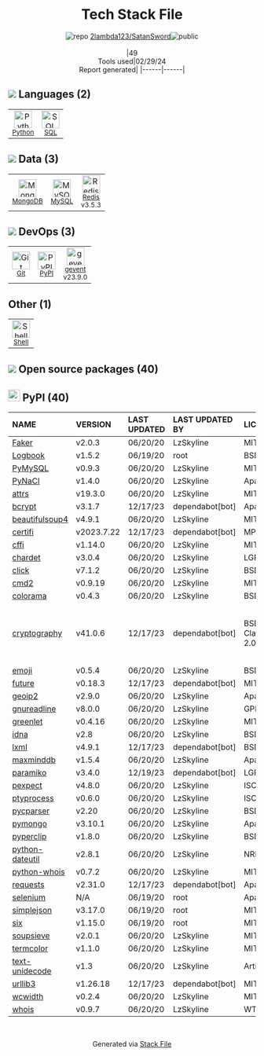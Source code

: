 <!--
&lt;--- Readme.md Snippet without images Start ---&gt;
## Tech Stack
2lambda123/SatanSword is built on the following main stack:

- [Python](https://www.python.org) – Languages
- [SQL](https://en.wikipedia.org/wiki/SQL) – Languages
- [MongoDB](http://www.mongodb.com/) – Databases
- [MySQL](http://www.mysql.com) – Databases
- [Redis](http://redis.io/) – In-Memory Databases
- [gevent](http://gevent.org) – Web Servers
- [Shell](https://en.wikipedia.org/wiki/Shell_script) – Shells

Full tech stack [here](/techstack.md)

&lt;--- Readme.md Snippet without images End ---&gt;

&lt;--- Readme.md Snippet with images Start ---&gt;
## Tech Stack
2lambda123/SatanSword is built on the following main stack:

- <img width='25' height='25' src='https://img.stackshare.io/service/993/pUBY5pVj.png' alt='Python'/> [Python](https://www.python.org) – Languages
- <img width='25' height='25' src='https://img.stackshare.io/service/2271/default_068d33483bba6b81ee13fbd4dc7aab9780896a54.png' alt='SQL'/> [SQL](https://en.wikipedia.org/wiki/SQL) – Languages
- <img width='25' height='25' src='https://img.stackshare.io/service/1030/leaf-360x360.png' alt='MongoDB'/> [MongoDB](http://www.mongodb.com/) – Databases
- <img width='25' height='25' src='https://img.stackshare.io/service/1025/logo-mysql-170x170.png' alt='MySQL'/> [MySQL](http://www.mysql.com) – Databases
- <img width='25' height='25' src='https://img.stackshare.io/service/1031/default_cbce472cd134adc6688572f999e9122b9657d4ba.png' alt='Redis'/> [Redis](http://redis.io/) – In-Memory Databases
- <img width='25' height='25' src='https://img.stackshare.io/service/1772/s9Bm2Iyx_400x400.jpg' alt='gevent'/> [gevent](http://gevent.org) – Web Servers
- <img width='25' height='25' src='https://img.stackshare.io/service/4631/default_c2062d40130562bdc836c13dbca02d318205a962.png' alt='Shell'/> [Shell](https://en.wikipedia.org/wiki/Shell_script) – Shells

Full tech stack [here](/techstack.md)

&lt;--- Readme.md Snippet with images End ---&gt;
-->
<div align="center">

# Tech Stack File
![](https://img.stackshare.io/repo.svg "repo") [2lambda123/SatanSword](https://github.com/2lambda123/SatanSword)![](https://img.stackshare.io/public_badge.svg "public")
<br/><br/>
|49<br/>Tools used|02/29/24 <br/>Report generated|
|------|------|
</div>

## <img src='https://img.stackshare.io/languages.svg'/> Languages (2)
<table><tr>
  <td align='center'>
  <img width='36' height='36' src='https://img.stackshare.io/service/993/pUBY5pVj.png' alt='Python'>
  <br>
  <sub><a href="https://www.python.org">Python</a></sub>
  <br>
  <sub></sub>
</td>

<td align='center'>
  <img width='36' height='36' src='https://img.stackshare.io/service/2271/default_068d33483bba6b81ee13fbd4dc7aab9780896a54.png' alt='SQL'>
  <br>
  <sub><a href="https://en.wikipedia.org/wiki/SQL">SQL</a></sub>
  <br>
  <sub></sub>
</td>

</tr>
</table>

## <img src='https://img.stackshare.io/databases.svg'/> Data (3)
<table><tr>
  <td align='center'>
  <img width='36' height='36' src='https://img.stackshare.io/service/1030/leaf-360x360.png' alt='MongoDB'>
  <br>
  <sub><a href="http://www.mongodb.com/">MongoDB</a></sub>
  <br>
  <sub></sub>
</td>

<td align='center'>
  <img width='36' height='36' src='https://img.stackshare.io/service/1025/logo-mysql-170x170.png' alt='MySQL'>
  <br>
  <sub><a href="http://www.mysql.com">MySQL</a></sub>
  <br>
  <sub></sub>
</td>

<td align='center'>
  <img width='36' height='36' src='https://img.stackshare.io/service/1031/default_cbce472cd134adc6688572f999e9122b9657d4ba.png' alt='Redis'>
  <br>
  <sub><a href="http://redis.io/">Redis</a></sub>
  <br>
  <sub>v3.5.3</sub>
</td>

</tr>
</table>

## <img src='https://img.stackshare.io/devops.svg'/> DevOps (3)
<table><tr>
  <td align='center'>
  <img width='36' height='36' src='https://img.stackshare.io/service/1046/git.png' alt='Git'>
  <br>
  <sub><a href="http://git-scm.com/">Git</a></sub>
  <br>
  <sub></sub>
</td>

<td align='center'>
  <img width='36' height='36' src='https://img.stackshare.io/service/12572/-RIWgodF_400x400.jpg' alt='PyPI'>
  <br>
  <sub><a href="https://pypi.org/">PyPI</a></sub>
  <br>
  <sub></sub>
</td>

<td align='center'>
  <img width='36' height='36' src='https://img.stackshare.io/service/1772/s9Bm2Iyx_400x400.jpg' alt='gevent'>
  <br>
  <sub><a href="http://gevent.org">gevent</a></sub>
  <br>
  <sub>v23.9.0</sub>
</td>

</tr>
</table>

## Other (1)
<table><tr>
  <td align='center'>
  <img width='36' height='36' src='https://img.stackshare.io/service/4631/default_c2062d40130562bdc836c13dbca02d318205a962.png' alt='Shell'>
  <br>
  <sub><a href="https://en.wikipedia.org/wiki/Shell_script">Shell</a></sub>
  <br>
  <sub></sub>
</td>

</tr>
</table>


## <img src='https://img.stackshare.io/group.svg' /> Open source packages (40)</h2>

## <img width='24' height='24' src='https://img.stackshare.io/service/12572/-RIWgodF_400x400.jpg'/> PyPI (40)

|NAME|VERSION|LAST UPDATED|LAST UPDATED BY|LICENSE|VULNERABILITIES|
|:------|:------|:------|:------|:------|:------|
|[Faker](https://pypi.org/project/Faker)|v2.0.3|06/20/20|LzSkyline |MIT|N/A|
|[Logbook](https://pypi.org/project/Logbook)|v1.5.2|06/19/20|root |BSD-3-Clause|N/A|
|[PyMySQL](https://pypi.org/project/PyMySQL)|v0.9.3|06/20/20|LzSkyline |MIT|N/A|
|[PyNaCl](https://pypi.org/project/PyNaCl)|v1.4.0|06/20/20|LzSkyline |Apache-2.0|N/A|
|[attrs](https://pypi.org/project/attrs)|v19.3.0|06/20/20|LzSkyline |MIT|N/A|
|[bcrypt](https://pypi.org/project/bcrypt)|v3.1.7|12/17/23|dependabot[bot] |Apache-2.0|N/A|
|[beautifulsoup4](https://pypi.org/project/beautifulsoup4)|v4.9.1|06/20/20|LzSkyline |MIT|N/A|
|[certifi](https://pypi.org/project/certifi)|v2023.7.22|12/17/23|dependabot[bot] |MPL-2.0|N/A|
|[cffi](https://pypi.org/project/cffi)|v1.14.0|06/20/20|LzSkyline |MIT|N/A|
|[chardet](https://pypi.org/project/chardet)|v3.0.4|06/20/20|LzSkyline |LGPL-2.1|N/A|
|[click](https://pypi.org/project/click)|v7.1.2|06/20/20|LzSkyline |BSD-3-Clause|N/A|
|[cmd2](https://pypi.org/project/cmd2)|v0.9.19|06/20/20|LzSkyline |MIT|N/A|
|[colorama](https://pypi.org/project/colorama)|v0.4.3|06/20/20|LzSkyline |BSD-3-Clause|N/A|
|[cryptography](https://pypi.org/project/cryptography)|v41.0.6|12/17/23|dependabot[bot] |BSD-3-Clause,Apache-2.0|[CVE-2024-26130](https://github.com/advisories/GHSA-6vqw-3v5j-54x4) (High)<br/>[CVE-2023-50782](https://github.com/advisories/GHSA-3ww4-gg4f-jr7f) (High)<br/>[CVE-2024-0727](https://github.com/advisories/GHSA-9v9h-cgj8-h64p) (Moderate)|
|[emoji](https://pypi.org/project/emoji)|v0.5.4|06/20/20|LzSkyline |BSD-3-Clause|N/A|
|[future](https://pypi.org/project/future)|v0.18.3|12/17/23|dependabot[bot] |MIT|N/A|
|[geoip2](https://pypi.org/project/geoip2)|v2.9.0|06/20/20|LzSkyline |Apache-2.0|N/A|
|[gnureadline](https://pypi.org/project/gnureadline)|v8.0.0|06/20/20|LzSkyline |GPL-3.0|N/A|
|[greenlet](https://pypi.org/project/greenlet)|v0.4.16|06/20/20|LzSkyline |MIT|N/A|
|[idna](https://pypi.org/project/idna)|v2.8|06/20/20|LzSkyline |BSD-3-Clause|N/A|
|[lxml](https://pypi.org/project/lxml)|v4.9.1|12/17/23|dependabot[bot] |BSD-3-Clause|N/A|
|[maxminddb](https://pypi.org/project/maxminddb)|v1.5.4|06/20/20|LzSkyline |Apache-2.0|N/A|
|[paramiko](https://pypi.org/project/paramiko)|v3.4.0|12/19/23|dependabot[bot] |LGPL-2.1|N/A|
|[pexpect](https://pypi.org/project/pexpect)|v4.8.0|06/20/20|LzSkyline |ISC|N/A|
|[ptyprocess](https://pypi.org/project/ptyprocess)|v0.6.0|06/20/20|LzSkyline |ISC|N/A|
|[pycparser](https://pypi.org/project/pycparser)|v2.20|06/20/20|LzSkyline |BSD-3-Clause|N/A|
|[pymongo](https://pypi.org/project/pymongo)|v3.10.1|06/20/20|LzSkyline |Apache-2.0|N/A|
|[pyperclip](https://pypi.org/project/pyperclip)|v1.8.0|06/20/20|LzSkyline |BSD-3-Clause|N/A|
|[python-dateutil](https://pypi.org/project/python-dateutil)|v2.8.1|06/20/20|LzSkyline |NRL|N/A|
|[python-whois](https://pypi.org/project/python-whois)|v0.7.2|06/20/20|LzSkyline |MIT|N/A|
|[requests](https://pypi.org/project/requests)|v2.31.0|12/17/23|dependabot[bot] |Apache-2.0|N/A|
|[selenium](https://pypi.org/project/selenium)|N/A|06/19/20|root |Apache-2.0|N/A|
|[simplejson](https://pypi.org/project/simplejson)|v3.17.0|06/19/20|root |MIT|N/A|
|[six](https://pypi.org/project/six)|v1.15.0|06/19/20|root |MIT|N/A|
|[soupsieve](https://pypi.org/project/soupsieve)|v2.0.1|06/20/20|LzSkyline |MIT|N/A|
|[termcolor](https://pypi.org/project/termcolor)|v1.1.0|06/20/20|LzSkyline |MIT|N/A|
|[text-unidecode](https://pypi.org/project/text-unidecode)|v1.3|06/20/20|LzSkyline |Artistic-2.0|N/A|
|[urllib3](https://pypi.org/project/urllib3)|v1.26.18|12/17/23|dependabot[bot] |MIT|N/A|
|[wcwidth](https://pypi.org/project/wcwidth)|v0.2.4|06/20/20|LzSkyline |MIT|N/A|
|[whois](https://pypi.org/project/whois)|v0.9.7|06/20/20|LzSkyline |WTFPL|N/A|

<br/>
<div align='center'>

Generated via [Stack File](https://github.com/marketplace/stack-file)
